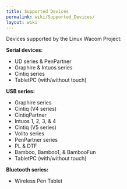 ```yaml
---
title: Supported Devices
permalink: wiki/Supported_Devices/
layout: wiki
---
```


Devices supported by the Linux Wacom Project:

<b>Serial devices:</b>

-   UD series & PenPartner
-   Graphire & Intuos series
-   Cintiq series
-   TabletPC (with/without touch)

<b>USB series:</b>

-   Graphire series
-   Cintiq (V4 series)
-   CintiqPartner
-   Intuos 1, 2, 3, & 4
-   Cintiq (V5 series)
-   Volito series
-   PenPartner series
-   PL & DTF
-   Bamboo, Bamboo1, & BambooFun
-   TabletPC (with/without touch)

<b>Bluetooth series:</b>

-   Wireless Pen Tablet
